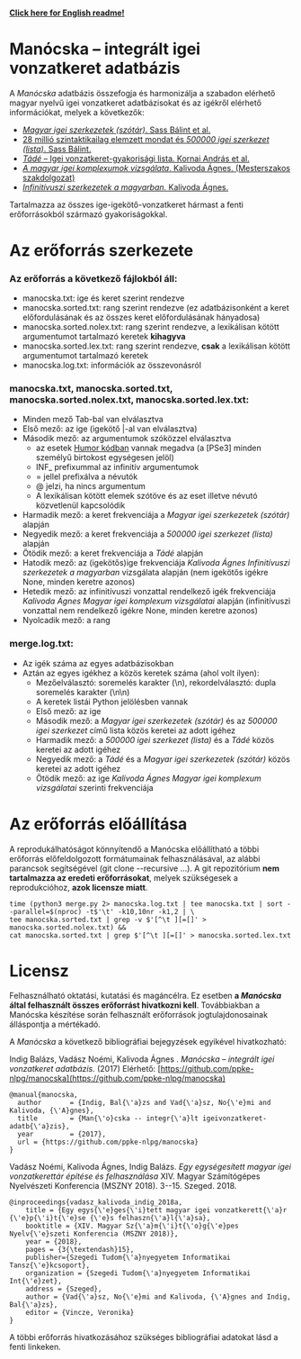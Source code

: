 #### [Click here for English readme!](https://github.com/ppke-nlpg/manocska/blob/master/README.en.md)

# Manócska – integrált igei vonzatkeret adatbázis

A _Manócska_ adatbázis összefogja és harmonizálja a szabadon elérhető magyar nyelvű igei vonzatkeret adatbázisokat és az igékről elérhető információkat, melyek a következők:

- [_Magyar igei szerkezetek (szótár)_. Sass Bálint et al.](ige_szotar/README.md)
- [28 millió szintaktikailag elemzett mondat és _500000 igei szerkezet (lista)_. Sass Bálint.](isz/README.md)
- [_Tádé_ – Igei vonzatkeret-gyakorisági lista. Kornai András et al.](tade/README.md)
- [_A magyar igei komplexumok vizsgálata_. Kalivoda Ágnes. (Mesterszakos szakdolgozat)](https://github.com/kagnes/hungarian_verbal_complex/)
- [_Infinitívuszi szerkezetek a magyarban_. Kalivoda Ágnes.](https://github.com/kagnes/infinitival_constructions)

Tartalmazza az összes ige-igekötő-vonzatkeret hármast a fenti erőforrásokból származó gyakoriságokkal.

# Az erőforrás szerkezete

### Az erőforrás a következő fájlokból áll:

- manocska.txt: ige és keret szerint rendezve
- manocska.sorted.txt: rang szerint rendezve (ez adatbázisonként a keret előfordulásának és az összes keret előfordulásának hányadosa)
- manocska.sorted.nolex.txt: rang szerint rendezve, a lexikálisan kötött argumentumot tartalmazó keretek __kihagyva__
- manocska.sorted.lex.txt: rang szerint rendezve, __csak__ a lexikálisan kötött argumentumot tartalmazó keretek
- manocska.log.txt: információk az összevonásról


### manocska.txt, manocska.sorted.txt, manocska.sorted.nolex.txt, manocska.sorted.lex.txt:

- Minden mező Tab-bal van elválasztva
- Első mező: az ige (igekötő |-al van elválasztva)
- Második mező: az argumentumok szóközzel elválasztva
    - az esetek [Humor kódban](http://www.morphologic.hu/downloads/publications/na/2006_mszny_jobbhumor_na-pt.pdf) vannak megadva (a [PSe3] minden személyű birtokost egységesen jelöl)
    - INF_ prefixummal az infinitív argumentumok
    - = jellel prefixálva a névutók
    - @ jelzi, ha nincs argumentum
    - A lexikálisan kötött elemek szótöve és az eset illetve névutó közvetlenül kapcsolódik
- Harmadik mező: a keret frekvenciája a _Magyar igei szerkezetek (szótár)_ alapján
- Negyedik mező: a keret frekvenciája a _500000 igei szerkezet (lista)_ alapján
- Ötödik mező: a keret frekvenciája a _Tádé_ alapján
- Hatodik mező: az (igekötős)ige frekvenciája _Kalivoda Ágnes Infinitívuszi szerkezetek a magyarban_ vizsgálata alapján (nem igekötős igékre None, minden keretre azonos)
- Hetedik mező: az infinitívuszi vonzattal rendelkező igék frekvenciája _Kalivoda Ágnes Magyar igei komplexum vizsgálatai_ alapján (infinitívuszi vonzattal nem rendelkező igékre None, minden keretre azonos)
- Nyolcadik mező: a rang


### merge.log.txt:

- Az igék száma az egyes adatbázisokban
- Aztán az egyes igékhez a közös keretek száma (ahol volt ilyen):
    - Mezőelválasztó: soremelés karakter (\n), rekordelválasztó: dupla soremelés karakter (\n\n)
    - A keretek listái Python jelölésben vannak
    - Első mező: az ige
    - Második mező: a _Magyar igei szerkezetek (szótár)_ és az _500000 igei szerkezet_ című lista közös keretei az adott igéhez
    - Harmadik mező: a _500000 igei szerkezet (lista)_ és a _Tádé_ közös keretei az adott igéhez
    - Negyedik mező: a _Tádé_ és a _Magyar igei szerkezetek (szótár)_ közös keretei az adott igéhez
    - Ötödik mező: az ige _Kalivoda Ágnes Magyar igei komplexum vizsgálatai_ szerinti frekvenciája

# Az erőforrás előállítása

A reprodukálhatóságot könnyítendő a Manócska előállítható a többi erőforrás előfeldolgozott formátumainak felhasználásával, az alábbi parancsok segítségével (git clone --recursive ...).
A git repozitórium __nem tartalmazza az eredeti erőforrásokat__, melyek szükségesek a reprodukcióhoz, __azok licensze miatt__.

    time (python3 merge.py 2> manocska.log.txt | tee manocska.txt | sort --parallel=$(nproc) -t$'\t' -k10,10nr -k1,2 | \
    tee manocska.sorted.txt | grep -v $'[^\t ][=[]' > manocska.sorted.nolex.txt) &&
    cat manocska.sorted.txt | grep $'[^\t ][=[]' > manocska.sorted.lex.txt


# Licensz

Felhasználható oktatási, kutatási és magáncélra. Ez esetben __a _Manócska_ által felhasznált összes erőforrást hivatkozni kell__.
Továbbiakban a Manócska készítése során felhasznált erőforrások jogtulajdonosainak álláspontja a mértékadó.

A _Manócska_ a következő bibliográfiai bejegyzések egyikével hivatkozható:

Indig Balázs, Vadász Noémi, Kalivoda Ágnes . _Manócska – integrált igei vonzatkeret adatbázis._ (2017) Elérhető: [https://github.com/ppke-nlpg/manocska](https://github.com/ppke-nlpg/manocska)

    @manual{manocska,
      author       = {Indig, Bal{\'a}zs and Vad{\'a}sz, No{\'e}mi and Kalivoda, {\'A}gnes},
      title        = {Man{\'o}cska -- integr{\'a}lt igeivonzatkeret-adatb{\'a}zis},
      year         = {2017},
      url = {https://github.com/ppke-nlpg/manocska}
    }

Vadász Noémi, Kalivoda Ágnes, Indig Balázs. _Egy egységesített magyar igei vonzatkerettár építése és felhasználása_ XIV. Magyar Számítógépes Nyelvészeti Konferencia (MSZNY 2018). 3--15. Szeged. 2018.

    @inproceedings{vadasz_kalivoda_indig_2018a,
        title = {Egy egys{\'e}ges{\'i}tett magyar igei vonzatkerett{\'a}r {\'e}p{\'i}t{\'e}se {\'e}s felhaszn{\'a}l{\'a}sa},
        booktitle = {XIV. Magyar Sz{\'a}m{\'i}t{\'o}g{\'e}pes Nyelv{\'e}szeti Konferencia (MSZNY 2018)},
        year = {2018},
        pages = {3{\textendash}15},
        publisher={Szegedi Tudom{\'a}nyegyetem Informatikai Tansz{\'e}kcsoport},
        organization = {Szegedi Tudom{\'a}nyegyetem Informatikai Int{\'e}zet},
        address = {Szeged},
        author = {Vad{\'a}sz, No{\'e}mi and Kalivoda, {\'A}gnes and Indig, Bal{\'a}zs},
        editor = {Vincze, Veronika}
    }

A többi erőforrás hivatkozásához szükséges bibliográfiai adatokat lásd a fenti linkeken.
